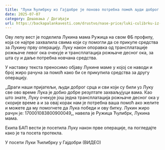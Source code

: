 ```yaml
---
title: "Луки Ћулибрку из Гајдобре је поново потребна помоћ људи доброг срца"
date: 2025-07-07
category: Дешавања / Догађаји
url: https://backapalankavesti.com/drustvo/nase-price/luki-culibrku-iz-gajdobre-je-ponovo-potrebna-pomoc-ljudi-dobrog-srca/
---
```


Ову лепу вест је поделила Лукина мама Ружица на свом ФБ профилу, која се најпре захвалила свима који су помогли да се прикупе средства за Лукину прву операцију. Луку након опоравка од трансплатације рожњаче левог ока очекује и трансплатација рожњаче десног ока, за шта су и даље потребна новчана средства.

У наставку текста преносимо објаву Лукине маме у којој се наводи и број жиро рачуна за помоћ како би се прикупила средства за другу операцију.

„Драги наши пријатељи, људи доброг срца и сви који су били уз Луку све ово време Лука је добио добре резултате захваљујуци вама. Као што знате, Луку очекује још једна трансплатација рожњаче десног ока у скорије време а и за овај корак нам је потребна ваша помоћ ако желите и можете да му помогнете да Лука победи и ову битку. Лукин жиро рачун је: 170001083800900049„, навела је Ружица Ћулибрк, Лукина мама.

Екипа БАП вести је посетила Луку након прве операције, па погледајте како је та посета протекла.

У посети Луки Ћилибрку у Гајдобри (ВИДЕО)
